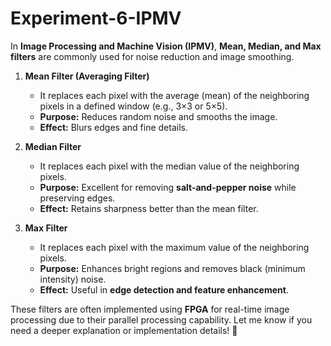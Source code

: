 # Experiment-6-IPMV
In **Image Processing and Machine Vision (IPMV)**, **Mean, Median, and Max filters** are commonly used for noise reduction and image smoothing.

1. **Mean Filter (Averaging Filter)**  
   - It replaces each pixel with the average (mean) of the neighboring pixels in a defined window (e.g., 3×3 or 5×5).  
   - **Purpose:** Reduces random noise and smooths the image.  
   - **Effect:** Blurs edges and fine details.  

2. **Median Filter**  
   - It replaces each pixel with the median value of the neighboring pixels.  
   - **Purpose:** Excellent for removing **salt-and-pepper noise** while preserving edges.  
   - **Effect:** Retains sharpness better than the mean filter.  

3. **Max Filter**  
   - It replaces each pixel with the maximum value of the neighboring pixels.  
   - **Purpose:** Enhances bright regions and removes black (minimum intensity) noise.  
   - **Effect:** Useful in **edge detection and feature enhancement**.  

These filters are often implemented using **FPGA** for real-time image processing due to their parallel processing capability. Let me know if you need a deeper explanation or implementation details! 🚀
